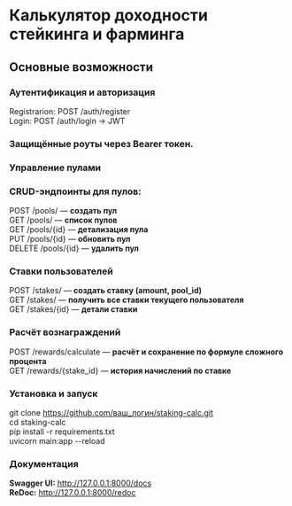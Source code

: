 # Калькулятор доходности стейкинга и фарминга
## Основные возможности
### Аутентификация и авторизация

Registrarion: POST /auth/register<br>
Login: POST /auth/login → JWT

### Защищённые роуты через Bearer токен.
### Управление пулами
### CRUD-эндпоинты для пулов:

POST /pools/ — **создать пул**<br>
GET /pools/ — **список пулов**<br>
GET /pools/{id} — **детализация пула**<br>
PUT /pools/{id} — **обновить пул**<br>
DELETE /pools/{id} — **удалить пул**

### Ставки пользователей

POST /stakes/ — **создать ставку (amount, pool_id)**<br>
GET /stakes/ — **получить все ставки текущего пользователя**<br>
GET /stakes/{id} — **детали ставки**

### Расчёт вознаграждений

POST /rewards/calculate — **расчёт и сохранение по формуле сложного процента**<br>
GET /rewards/{stake_id} — **история начислений по ставке**

### Установка и запуск
git clone https://github.com/ваш_логин/staking-calc.git<br>
cd staking-calc<br>
pip install -r requirements.txt<br>
uvicorn main:app --reload

### Документация
**Swagger UI:** http://127.0.0.1:8000/docs<br>
**ReDoc:** http://127.0.0.1:8000/redoc